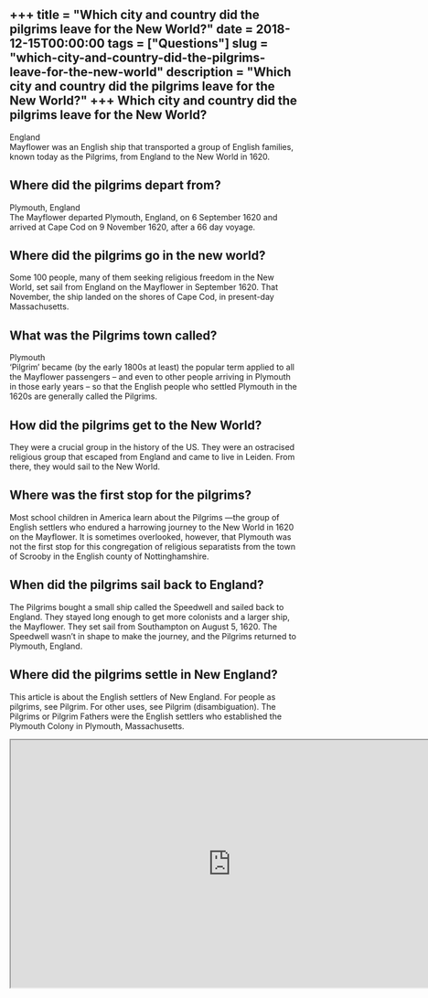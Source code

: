 +++
title = "Which city and country did the pilgrims leave for the New World?"
date = 2018-12-15T00:00:00
tags = ["Questions"]
slug = "which-city-and-country-did-the-pilgrims-leave-for-the-new-world"
description = "Which city and country did the pilgrims leave for the New World?"
+++
Which city and country did the pilgrims leave for the New World?
----------------------------------------------------------------

England  
Mayflower was an English ship that transported a group of English families, known today as the Pilgrims, from England to the New World in 1620.

Where did the pilgrims depart from?
-----------------------------------

Plymouth, England  
The Mayflower departed Plymouth, England, on 6 September 1620 and arrived at Cape Cod on 9 November 1620, after a 66 day voyage.

Where did the pilgrims go in the new world?
-------------------------------------------

Some 100 people, many of them seeking religious freedom in the New World, set sail from England on the Mayflower in September 1620. That November, the ship landed on the shores of Cape Cod, in present-day Massachusetts.

What was the Pilgrims town called?
----------------------------------

Plymouth  
‘Pilgrim’ became (by the early 1800s at least) the popular term applied to all the Mayflower passengers – and even to other people arriving in Plymouth in those early years – so that the English people who settled Plymouth in the 1620s are generally called the Pilgrims.

How did the pilgrims get to the New World?
------------------------------------------

They were a crucial group in the history of the US. They were an ostracised religious group that escaped from England and came to live in Leiden. From there, they would sail to the New World.

Where was the first stop for the pilgrims?
------------------------------------------

Most school children in America learn about the Pilgrims —the group of English settlers who endured a harrowing journey to the New World in 1620 on the Mayflower. It is sometimes overlooked, however, that Plymouth was not the first stop for this congregation of religious separatists from the town of Scrooby in the English county of Nottinghamshire.

When did the pilgrims sail back to England?
-------------------------------------------

The Pilgrims bought a small ship called the Speedwell and sailed back to England. They stayed long enough to get more colonists and a larger ship, the Mayflower. They set sail from Southampton on August 5, 1620. The Speedwell wasn’t in shape to make the journey, and the Pilgrims returned to Plymouth, England.

Where did the pilgrims settle in New England?
---------------------------------------------

This article is about the English settlers of New England. For people as pilgrims, see Pilgrim. For other uses, see Pilgrim (disambiguation). The Pilgrims or Pilgrim Fathers were the English settlers who established the Plymouth Colony in Plymouth, Massachusetts.

<iframe allow="accelerometer; autoplay; clipboard-write; encrypted-media; gyroscope; picture-in-picture" allowfullscreen="" class="__youtube_prefs__  epyt-is-override  no-lazyload" data-no-lazy="1" data-origheight="433" data-origwidth="770" data-skipgform_ajax_framebjll="" height="433" id="_ytid_11344" loading="lazy" src="https://www.youtube.com/embed/OBjqrKyfRnA?enablejsapi=1&autoplay=0&cc_load_policy=0&cc_lang_pref=&iv_load_policy=1&loop=0&modestbranding=0&rel=1&fs=1&playsinline=0&autohide=2&theme=dark&color=red&controls=1&" title="YouTube player" width="770"></iframe>